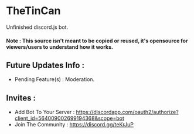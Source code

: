 # TheTinCan
Unfinished discord.js bot.
#### Note : This source isn't meant to be copied or reused, it's opensource for viewers/users to understand how it works.
## Future Updates Info :
- Pending Feature(s) : Moderation.

## Invites :
- Add Bot To Your Server : https://discordapp.com/oauth2/authorize?client_id=564009002699194368&scope=bot
- Join The Community : https://discord.gg/teKrJuP
